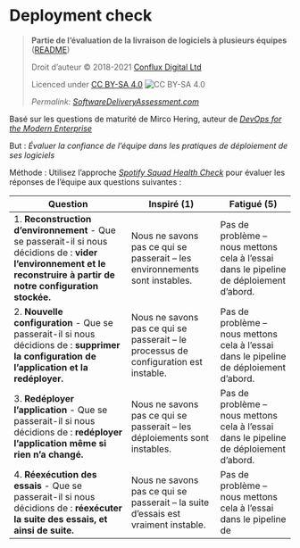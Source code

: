 # Deployment check

> **Partie de l’évaluation de la livraison de logiciels à plusieurs équipes** ([README](README.md))
> 
> Droit d’auteur © 2018-2021 [Conflux Digital Ltd](https://confluxdigital.net/)
> 
> Licenced under [CC BY-SA 4.0](https://creativecommons.org/licenses/by-sa/4.0/) ![CC BY-SA 4.0](https://licensebuttons.net/l/by-sa/3.0/88x31.png)
>
> _Permalink: [SoftwareDeliveryAssessment.com](http://SoftwareDeliveryAssessment.com/)_ 

Basé sur les questions de maturité de Mirco Hering, auteur de [*DevOps for the Modern Enterprise*](https://notafactoryanymore.com/2018/03/01/mircos-self-assessment-questions-of-devops-maturity/)

But : *Évaluer la confiance de l’équipe dans les pratiques de déploiement de ses logiciels*

Méthode : Utilisez l’approche [*Spotify Squad Health Check*](https://labs.spotify.com/2014/09/16/squad-health-check-model/) pour évaluer les réponses de l’équipe aux questions suivantes :

| **Question**                                                                                                                                 | **Inspiré (1)**                                                        | **Fatigué (5)**                                             |
| -------------------------------------------------------------------------------------------------------------------------------------------- | -------------------------------------------------------------------- | ------------------------------------------------------------ |
| 1\. **Reconstruction d’environnement** - Que se passerait-il si nous décidions de : **vider l’environnement et le reconstruire à partir de notre configuration stockée.** | Nous ne savons pas ce qui se passerait – les environnements sont instables.         | Pas de problème – nous mettons cela à l’essai dans le pipeline de déploiement d’abord. |
| 2\. **Nouvelle configuration** - Que se passerait-il si nous décidions de : **supprimer la configuration de l’application et la redéployer.**                                 | Nous ne savons pas ce qui se passerait – le processus de configuration est instable. | Pas de problème – nous mettons cela à l’essai dans le pipeline de déploiement d’abord. |
| 3\. **Redéployer l’application** - Que se passerait-il si nous décidions de : **redéployer l’application même si rien n’a changé.**                      | Nous ne savons pas ce qui se passerait – les déploiements sont instables.          | Pas de problème – nous mettons cela à l’essai dans le pipeline de déploiement d’abord. |
| 4\. **Réexécution des essais** - Que se passerait-il si nous décidions de : **réexécuter la suite des essais, et ainsi de suite.**                                            | Nous ne savons pas ce qui se passerait – la suite d’essais est vraiment instable.     | Pas de problème – nous mettons cela à l’essai dans le pipeline de |

